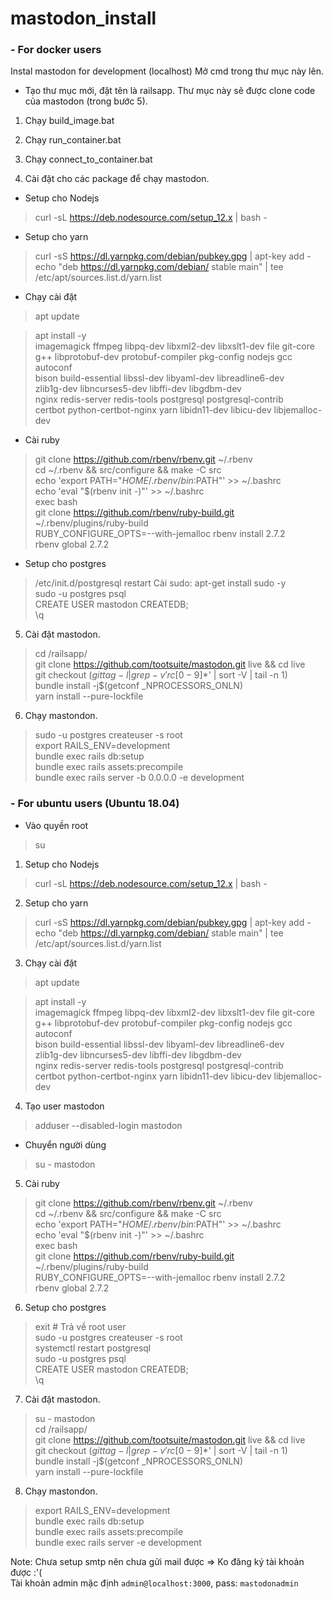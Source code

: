 # mastodon_install
### - For docker users
Instal mastodon for development (localhost)
Mở cmd trong thư mục này lên.

- Tạo thư mục mới, đặt tên là railsapp. Thư mục này sẽ được clone code của mastodon (trong bước 5).
1. Chạy build_image.bat
2. Chạy run_container.bat
3. Chạy connect_to_container.bat

4. Cài đặt cho các package để chạy mastodon.
  - Setup cho Nodejs
> curl -sL https://deb.nodesource.com/setup_12.x | bash -

  - Setup cho yarn
> curl -sS https://dl.yarnpkg.com/debian/pubkey.gpg | apt-key add -
> echo "deb https://dl.yarnpkg.com/debian/ stable main" | tee /etc/apt/sources.list.d/yarn.list

  - Chạy cài đặt
> apt update

> apt install -y \
  imagemagick ffmpeg libpq-dev libxml2-dev libxslt1-dev file git-core \
  g++ libprotobuf-dev protobuf-compiler pkg-config nodejs gcc autoconf \
  bison build-essential libssl-dev libyaml-dev libreadline6-dev \
  zlib1g-dev libncurses5-dev libffi-dev libgdbm-dev \
  nginx redis-server redis-tools postgresql postgresql-contrib \
  certbot python-certbot-nginx yarn libidn11-dev libicu-dev libjemalloc-dev

  - Cài ruby
> git clone https://github.com/rbenv/rbenv.git ~/.rbenv<br>
> cd ~/.rbenv && src/configure && make -C src<br>
> echo 'export PATH="$HOME/.rbenv/bin:$PATH"' >> ~/.bashrc<br>
> echo 'eval "$(rbenv init -)"' >> ~/.bashrc<br>
> exec bash<br>
> git clone https://github.com/rbenv/ruby-build.git ~/.rbenv/plugins/ruby-build<br>
> RUBY_CONFIGURE_OPTS=--with-jemalloc rbenv install 2.7.2<br>
> rbenv global 2.7.2
  - Setup cho postgres
> /etc/init.d/postgresql restart
Cài sudo:
> apt-get install sudo -y <br>
> sudo -u postgres psql <br>
> CREATE USER mastodon CREATEDB; <br>
> \q
5. Cài đặt mastodon.
> cd /railsapp/ <br>
> git clone https://github.com/tootsuite/mastodon.git live && cd live <br>
> git checkout $(git tag -l | grep -v 'rc[0-9]*$' | sort -V | tail -n 1) <br>
> bundle install -j$(getconf _NPROCESSORS_ONLN) <br>
> yarn install --pure-lockfile <br>
6. Chạy mastondon.
> sudo -u postgres createuser -s root <br>
> export RAILS_ENV=development <br>
> bundle exec rails db:setup <br>
> bundle exec rails assets:precompile <br>
> bundle exec rails server -b 0.0.0.0 -e development <br>

### - For ubuntu users (Ubuntu 18.04)
- Vào quyền root
> su
1. Setup cho Nodejs
> curl -sL https://deb.nodesource.com/setup_12.x | bash -

2. Setup cho yarn
> curl -sS https://dl.yarnpkg.com/debian/pubkey.gpg | apt-key add -
> echo "deb https://dl.yarnpkg.com/debian/ stable main" | tee /etc/apt/sources.list.d/yarn.list

3. Chạy cài đặt
> apt update

> apt install -y \
  imagemagick ffmpeg libpq-dev libxml2-dev libxslt1-dev file git-core \
  g++ libprotobuf-dev protobuf-compiler pkg-config nodejs gcc autoconf \
  bison build-essential libssl-dev libyaml-dev libreadline6-dev \
  zlib1g-dev libncurses5-dev libffi-dev libgdbm-dev \
  nginx redis-server redis-tools postgresql postgresql-contrib \
  certbot python-certbot-nginx yarn libidn11-dev libicu-dev libjemalloc-dev

4. Tạo user mastodon
> adduser --disabled-login mastodon
- Chuyển người dùng
> su - mastodon
5. Cài ruby
> git clone https://github.com/rbenv/rbenv.git ~/.rbenv<br>
> cd ~/.rbenv && src/configure && make -C src<br>
> echo 'export PATH="$HOME/.rbenv/bin:$PATH"' >> ~/.bashrc<br>
> echo 'eval "$(rbenv init -)"' >> ~/.bashrc<br>
> exec bash<br>
> git clone https://github.com/rbenv/ruby-build.git ~/.rbenv/plugins/ruby-build<br>
> RUBY_CONFIGURE_OPTS=--with-jemalloc rbenv install 2.7.2<br>
> rbenv global 2.7.2
6. Setup cho postgres
> exit # Trả về root user<br>
> sudo -u postgres createuser -s root <br>
> systemctl restart postgresql<br>
> sudo -u postgres psql <br>
> CREATE USER mastodon CREATEDB; <br>
> \q
7. Cài đặt mastodon.
> su - mastodon <br>
> cd /railsapp/ <br>
> git clone https://github.com/tootsuite/mastodon.git live && cd live <br>
> git checkout $(git tag -l | grep -v 'rc[0-9]*$' | sort -V | tail -n 1) <br>
> bundle install -j$(getconf _NPROCESSORS_ONLN) <br>
> yarn install --pure-lockfile <br>
8. Chạy mastondon.
> export RAILS_ENV=development <br>
> bundle exec rails db:setup <br>
> bundle exec rails assets:precompile <br>
> bundle exec rails server -e development <br>

Note: Chưa setup smtp nên chưa gửi mail được => Ko đăng ký tài khoản được :'( <br>
Tài khoản admin mặc định `admin@localhost:3000`, pass: `mastodonadmin`
